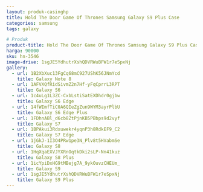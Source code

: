 ```yaml
---
layout: produk-casinghp
title: Hold The Door Game Of Thrones Samsung Galaxy S9 Plus Case
categories: samsung
tags: galaxy

# Produk
product-title: Hold The Door Game Of Thrones Samsung Galaxy S9 Plus Case
harga: 90000
sku: hn-3546
image-drive: 1sgJE5YdhutrXshQDVRWuBFW1r7eSpxNj
gallery:
  - url: 1B2XbXuc13FgCq68mC927UShK56JNmYcd
    title: Galaxy Note 8
  - url: 1AFVXQfRidSivmZ2n7Hf-yFqCprrL3RPT
    title: Galaxy S6
  - url: 1c4uLg1L3ZC-CxbLstiSatEXDhdr0gjbw
    title: Galaxy S6 Edge
  - url: 14fWImfTiC0A6QIeZgZun9WYM3ayrPlbU
    title: Galaxy S6 Edge Plus
  - url: 1FDhnABl_d6cb8ZtPjnKB5PBbps9d2vyf
    title: Galaxy S7
  - url: 1BPAkui3Rdxuwekr4yqnP3h8RdkEF9_C2
    title: Galaxy S7 Edge
  - url: 1jGkJ-1I3O4PRw1pe3N_Plv8t5HVabmSe
    title: Galaxy S8
  - url: 1HqXqaEXVJYXRnOqtkDki2sLP-Nn41kuz
    title: Galaxy S8 Plus
  - url: 1icYpiDxHG9tMBejg7A_9ykOuvzCHEUm_
    title: Galaxy S9
  - url: 1sgJE5YdhutrXshQDVRWuBFW1r7eSpxNj
    title: Galaxy S9 Plus
---
```

